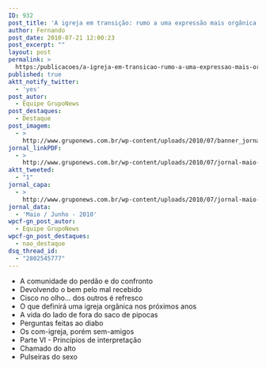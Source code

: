 ```yaml
---
ID: 932
post_title: 'A igreja em transição: rumo a uma expressão mais orgânica do corpo de Cristo'
author: Fernando
post_date: 2010-07-21 12:00:23
post_excerpt: ""
layout: post
permalink: >
  https:/publicacoes/a-igreja-em-transicao-rumo-a-uma-expressao-mais-organica-do-corpo-de-cristo
published: true
aktt_notify_twitter:
  - 'yes'
post_autor:
  - Equipe GrupoNews
post_destaques:
  - Destaque
post_imagem:
  - >
    http://www.gruponews.com.br/wp-content/uploads/2010/07/banner_jornal-junho-2010.jpg
jornal_linkPDF:
  - >
    http://www.gruponews.com.br/wp-content/uploads/2010/07/jornal-maio-junho-2010.pdf
aktt_tweeted:
  - "1"
jornal_capa:
  - >
    http://www.gruponews.com.br/wp-content/uploads/2010/07/jornal-maio-junho-2010-capa.jpg
jornal_data:
  - 'Maio / Junho - 2010'
wpcf-gn_post_autor:
  - Equipe GrupoNews
wpcf-gn_post_destaques:
  - nao_destaque
dsq_thread_id:
  - "2802545777"
---
```

- A comunidade do perdão e do confronto
- Devolvendo o bem pelo mal recebido
- Cisco no olho... dos outros é refresco
- O que definirá uma igreja orgânica nos próximos anos
- A vida do lado de fora do saco de pipocas
- Perguntas feitas ao diabo
- Os com-igreja, porém sem-amigos
- Parte VI - Princípios de interpretação
- Chamado do alto
- Pulseiras do sexo